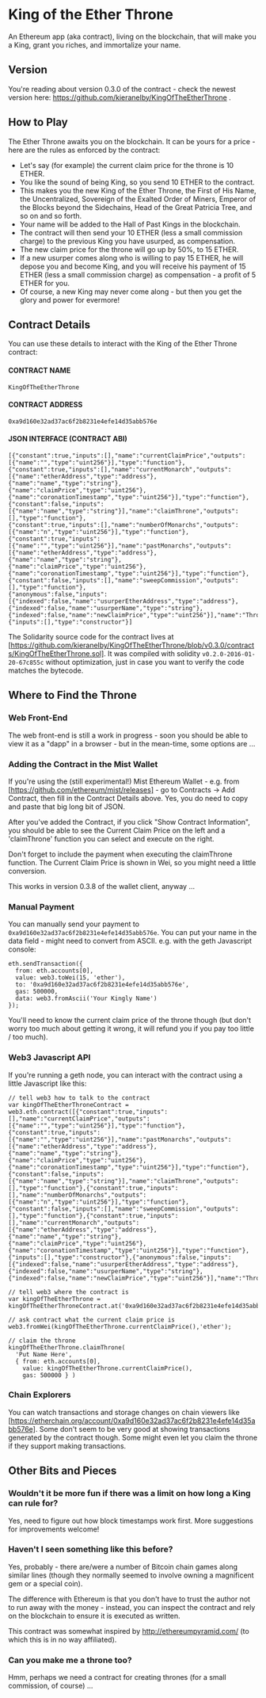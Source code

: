 # King of the Ether Throne
An Ethereum app (aka contract), living on the blockchain, that will make you a King, grant you riches, and immortalize your name.

## Version

You're reading about version 0.3.0 of the contract - check the newest version here: https://github.com/kieranelby/KingOfTheEtherThrone .

## How to Play

The Ether Throne awaits you on the blockchain. It can be yours for a price - here are the rules as enforced by the contract:

- Let's say (for example) the current claim price for the throne is 10 ETHER.
- You like the sound of being King, so you send 10 ETHER to the contract.
- This makes you the new King of the Ether Throne, the First of His Name, the Uncentralized, Sovereign of the Exalted Order of Miners, Emperor of the Blocks beyond the Sidechains, Head of the Great Patricia Tree, and so on and so forth.
- Your name will be added to the Hall of Past Kings in the blockchain.
- The contract will then send your 10 ETHER (less a small commission charge) to the previous King you have usurped, as compensation.
- The new claim price for the throne will go up by 50%, to 15 ETHER.
- If a new usurper comes along who is willing to pay 15 ETHER, he will depose you and become King, and you will receive his payment of 15 ETHER (less a small commission charge) as compensation - a profit of 5 ETHER for you.
- Of course, a new King may never come along - but then you get the glory and power for evermore!

## Contract Details

You can use these details to interact with the King of the Ether Throne contract:

#### CONTRACT NAME

`KingOfTheEtherThrone`

#### CONTRACT ADDRESS

`0xa9d160e32ad37ac6f2b8231e4efe14d35abb576e`

#### JSON INTERFACE (CONTRACT ABI)

```
[{"constant":true,"inputs":[],"name":"currentClaimPrice","outputs":[{"name":"","type":"uint256"}],"type":"function"},
{"constant":true,"inputs":[],"name":"currentMonarch","outputs":[{"name":"etherAddress","type":"address"},{"name":"name","type":"string"},{"name":"claimPrice","type":"uint256"},{"name":"coronationTimestamp","type":"uint256"}],"type":"function"},
{"constant":false,"inputs":[{"name":"name","type":"string"}],"name":"claimThrone","outputs":[],"type":"function"},
{"constant":true,"inputs":[],"name":"numberOfMonarchs","outputs":[{"name":"n","type":"uint256"}],"type":"function"},
{"constant":true,"inputs":[{"name":"","type":"uint256"}],"name":"pastMonarchs","outputs":[{"name":"etherAddress","type":"address"},{"name":"name","type":"string"},{"name":"claimPrice","type":"uint256"},{"name":"coronationTimestamp","type":"uint256"}],"type":"function"},
{"constant":false,"inputs":[],"name":"sweepCommission","outputs":[],"type":"function"},
{"anonymous":false,"inputs":[{"indexed":false,"name":"usurperEtherAddress","type":"address"},{"indexed":false,"name":"usurperName","type":"string"},{"indexed":false,"name":"newClaimPrice","type":"uint256"}],"name":"ThroneClaimed","type":"event"},
{"inputs":[],"type":"constructor"}]
```

The Solidarity source code for the contract lives at [https://github.com/kieranelby/KingOfTheEtherThrone/blob/v0.3.0/contracts/KingOfTheEtherThrone.sol]. It was compiled with solidity `v0.2.0-2016-01-20-67c855c` without optimization, just in case you want to verify the code matches the bytecode.

## Where to Find the Throne

### Web Front-End

The web front-end is still a work in progress - soon you should be able to view it as a "dapp" in a browser - but in the mean-time, some options are ...

### Adding the Contract in the Mist Wallet

If you're using the (still experimental!) Mist Ethereum Wallet - e.g. from [https://github.com/ethereum/mist/releases] - go to Contracts -> Add Contract, then fill in the Contract Details above. Yes, you do need to copy and paste that big long bit of JSON.

After you've added the Contract, if you click "Show Contract Information", you should be able to see the Current Claim Price on the left and a 'claimThrone' function you can select and execute on the right.

Don't forget to include the payment when executing the claimThrone function. The Current Claim Price is shown in Wei, so you might need a little conversion.

This works in version 0.3.8 of the wallet client, anyway ...

### Manual Payment

You can manually send your payment to `0xa9d160e32ad37ac6f2b8231e4efe14d35abb576e`. You can put your name in the data field - might need to convert from ASCII. e.g. with the geth Javascript console:

```
eth.sendTransaction({
  from: eth.accounts[0],
  value: web3.toWei(15, 'ether'),
  to: '0xa9d160e32ad37ac6f2b8231e4efe14d35abb576e',
  gas: 500000,
  data: web3.fromAscii('Your Kingly Name')
});
```

You'll need to know the current claim price of the throne though (but don't worry too much about getting it wrong, it will refund you if you pay too little / too much).

### Web3 Javascript API

If you're running a geth node, you can interact with the contract using a little Javascript like this:

```
// tell web3 how to talk to the contract
var kingOfTheEtherThroneContract = web3.eth.contract([{"constant":true,"inputs":[],"name":"currentClaimPrice","outputs":[{"name":"","type":"uint256"}],"type":"function"},{"constant":true,"inputs":[{"name":"","type":"uint256"}],"name":"pastMonarchs","outputs":[{"name":"etherAddress","type":"address"},{"name":"name","type":"string"},{"name":"claimPrice","type":"uint256"},{"name":"coronationTimestamp","type":"uint256"}],"type":"function"},{"constant":false,"inputs":[{"name":"name","type":"string"}],"name":"claimThrone","outputs":[],"type":"function"},{"constant":true,"inputs":[],"name":"numberOfMonarchs","outputs":[{"name":"n","type":"uint256"}],"type":"function"},{"constant":false,"inputs":[],"name":"sweepCommission","outputs":[],"type":"function"},{"constant":true,"inputs":[],"name":"currentMonarch","outputs":[{"name":"etherAddress","type":"address"},{"name":"name","type":"string"},{"name":"claimPrice","type":"uint256"},{"name":"coronationTimestamp","type":"uint256"}],"type":"function"},{"inputs":[],"type":"constructor"},{"anonymous":false,"inputs":[{"indexed":false,"name":"usurperEtherAddress","type":"address"},{"indexed":false,"name":"usurperName","type":"string"},{"indexed":false,"name":"newClaimPrice","type":"uint256"}],"name":"ThroneClaimed","type":"event"}]);

// tell web3 where the contract is
var kingOfTheEtherThrone = kingOfTheEtherThroneContract.at('0xa9d160e32ad37ac6f2b8231e4efe14d35abb576e');

// ask contract what the current claim price is
web3.fromWei(kingOfTheEtherThrone.currentClaimPrice(),'ether');

// claim the throne
kingOfTheEtherThrone.claimThrone(
  'Put Name Here',
  { from: eth.accounts[0],
    value: kingOfTheEtherThrone.currentClaimPrice(),
    gas: 500000 } )
```

### Chain Explorers

You can watch transactions and storage changes on chain viewers like [https://etherchain.org/account/0xa9d160e32ad37ac6f2b8231e4efe14d35abb576e]. Some don't seem to be very good at showing transactions generated by the contract though. Some might even let you claim the throne if they support making transactions.

## Other Bits and Pieces

### Wouldn't it be more fun if there was a limit on how long a King can rule for?

Yes, need to figure out how block timestamps work first. More suggestions for improvements welcome!

### Haven't I seen something like this before?

Yes, probably - there are/were a number of Bitcoin chain games along similar lines (though they normally seemed to involve owning a magnificent gem or a special coin).

The difference with Ethereum is that you don't have to trust the author not to run away with the money - instead, you can inspect the contract and rely on the blockchain to ensure it is executed as written.

This contract was somewhat inspired by http://ethereumpyramid.com/ (to which this is in no way affiliated).

### Can you make me a throne too?

Hmm, perhaps we need a contract for creating thrones (for a small commission, of course) ...

